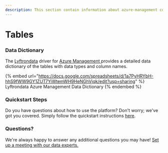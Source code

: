 ```yaml
---
description: This section contain information about azure-management connector tables information
---
```


# Tables

### Data Dictionary

The [Lyftrondata](https://www.lyftrondata.com/) driver for [Azure Management](https://www.lyftrondata.com/integration/azure-management/)[ ](https://www.lyftrondata.com/integration/azure-management/)provides a detailed data dictionary of the tables with data types and column names.

{% embed url="https://docs.google.com/spreadsheets/d/1a7PyHRYbH-hhS9fWW9GY1ZUT7YiWtemWH9HeNGhVjqk/edit?usp=sharing" %}
Lyftrondata Azure Management Data Dictionary
{% endembed %}

### Quickstart Steps

Do you have questions about how to use the platform? Don't worry; we've got you covered. Simply follow the quickstart instructions [here](../../../../quickstart-steps.md).

### Questions? <a href="#questions" id="questions"></a>

We're always happy to answer any additional questions you may have! [Set up a meeting with our data experts.](https://www.lyftrondata.com/book-a-meeting/)

